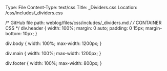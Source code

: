 Type: File
Content-Type: text/css
Title: _Dividers.css
Location: /css/includes/_dividers.css

/* GitHub file path:
weblog/files/css/includes/_dividers.md */
/* CONTAINER CSS */
div.header {
  width: 100%;
  margin: 0 auto;
  padding: 0 15px;
  margin-bottom: 10px;
}

div.body {
  width: 100%;
  max-width: 1200px;
}

div.main {
  width: 100%;
  max-width: 1200px;
}

div.footer {
  width: 100%;
  max-width: 800px;
}

